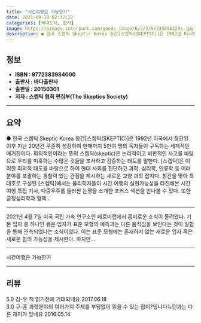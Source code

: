 ```yaml
---
title: "시간여행은 가능한가"
date: 2021-09-18 02:37:22
categories: [국내도서, 잡지]
image: https://bimage.interpark.com/goods_image/6/2/2/9/235856229s.jpg
description: ● 한국 스켑틱 Skeptic Korea 창간[스켑틱(SKEPTIC)]은 1992년 미국에서 창간된 이후 지난 20년간 꾸준히 성장하여 현재까지 5만여 명의 독자들이 구독하는 세계적인 매거진이다. 회의적인이라는 뜻의 스켑틱(skeptic)은 논리적이고 비판적인 사고를 바탕으로 우리를
---
```


## **정보**

- **ISBN : 9772383984000**
- **출판사 : 바다출판사**
- **출판일 : 20150301**
- **저자 : 스켑틱 협회 편집부(The Skeptics Society)**

------



## **요약**

●  한국 스켑틱 Skeptic Korea 창간[스켑틱(SKEPTIC)]은 1992년 미국에서 창간된 이후 지난 20년간 꾸준히 성장하여 현재까지 5만여 명의 독자들이 구독하는 세계적인 매거진이다. 회의적인이라는 뜻의 스켑틱(skeptic)은 논리적이고 비판적인 사고를 바탕으로 우리를 미혹하는 수많은 것들을 조사하고 검증하는 태도를 말한다. [스켑틱]은 이러한 회의적 태도를 바탕으로 하여 현대 사회를 진단하고 과학, 심리학, 인류학 등 여러 분야를 포괄하는 통찰력 있는 관점을 제시하는 새로운 교양 과학 잡지다. 창간을 맞아 특대호로 구성된 [스켑틱]에서는 물리학자들이 시간 여행의 실현가능성을 타진해본 시간 여행 특집 기사, 다중우주를 둘러싼 논쟁을 소개한 포커스 섹션을 만나볼 수 있다. 또한 긍정심리학과 혈액...

------

2021년 4월 7일 미국 국립 가속 연구소인 페르미랩에서 흥미로운 소식이 들려왔다. 기본 입자 중 하나인 뮤온 입자가 표준 모형의 예측과는 다른 움직임을 보인다는 것이 실험을 통해 관측되었다는 소식이었다. 이는 표준 모형에는 존재하지 않는 새로운 입자 혹은 새로운 힘의 가능성을 제시한다. 하지만... 

------


시간여행은 가능한가 

------


## **리뷰** 

5.0 김-우 책 읽기전에 기대되네요 2017.06.18 <br/>3.0 구-훈 과학분야의 여러가지 주제를 부담없이 읽을 수 있는 잡지?입니다뉴턴과는 다른 재미가 있네요 2016.05.14 <br/>